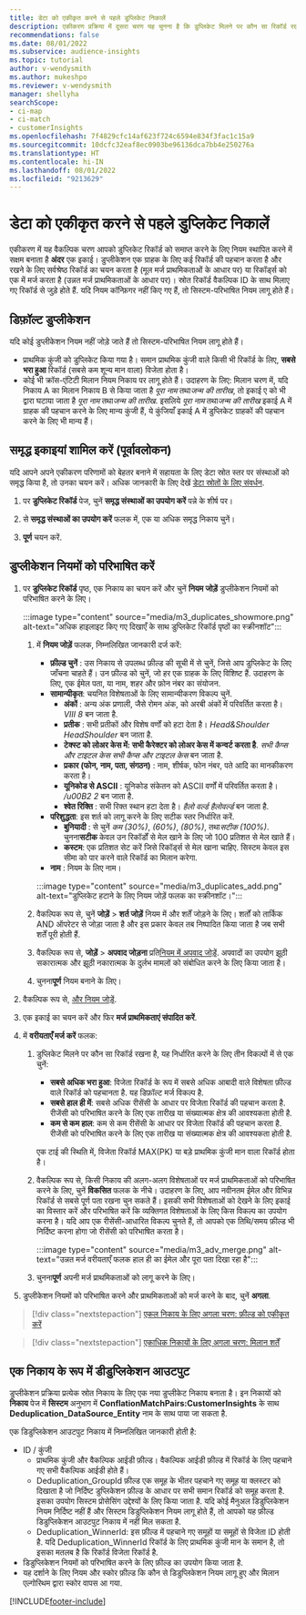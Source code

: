```yaml
---
title: डेटा को एकीकृत करने से पहले डुप्लिकेट निकालें
description: एकीकरण प्रक्रिया में दूसरा चरण यह चुनना है कि डुप्लिकेट मिलने पर कौन सा रिकॉर्ड रखना है।
recommendations: false
ms.date: 08/01/2022
ms.subservice: audience-insights
ms.topic: tutorial
author: v-wendysmith
ms.author: mukeshpo
ms.reviewer: v-wendysmith
manager: shellyha
searchScope:
- ci-map
- ci-match
- customerInsights
ms.openlocfilehash: 7f4829cfc14af623f724c6594e834f3fac1c15a9
ms.sourcegitcommit: 10dcfc32eaf8ec0903be96136dca7bb4e250276a
ms.translationtype: HT
ms.contentlocale: hi-IN
ms.lasthandoff: 08/01/2022
ms.locfileid: "9213629"
---
```

# <a name="remove-duplicates-before-unifying-data"></a>डेटा को एकीकृत करने से पहले डुप्लिकेट निकालें

एकीकरण में यह वैकल्पिक चरण आपको डुप्लिकेट रिकॉर्ड को समाप्त करने के लिए नियम स्थापित करने में सक्षम बनाता है **अंदर** एक इकाई। डुप्लीकेशन एक ग्राहक के लिए कई रिकॉर्ड की पहचान करता है और रखने के लिए सर्वश्रेष्ठ रिकॉर्ड का चयन करता है (मूल मर्ज प्राथमिकताओं के आधार पर) या रिकॉर्ड्स को एक में मर्ज करता है (उन्नत मर्ज प्राथमिकताओं के आधार पर)। स्रोत रिकॉर्ड वैकल्पिक ID के साथ मिलाए गए रिकॉर्ड से जुड़े होते हैं. यदि नियम कॉन्फ़िगर नहीं किए गए हैं, तो सिस्टम-परिभाषित नियम लागू होते हैं।

## <a name="default-deduplication"></a>डिफ़ॉल्ट डुप्लीकेशन

यदि कोई डुप्लीकेशन नियम नहीं जोड़े जाते हैं तो सिस्टम-परिभाषित नियम लागू होते हैं।

- प्राथमिक कुंजी को डुप्लिकेट किया गया है।
  समान प्राथमिक कुंजी वाले किसी भी रिकॉर्ड के लिए, **सबसे भरा हुआ** रिकॉर्ड (सबसे कम शून्य मान वाला) विजेता होता है।
- कोई भी क्रॉस-एंटिटी मिलान नियम निकाय पर लागू होते हैं।
  उदाहरण के लिए: मिलान चरण में, यदि निकाय A का मिलान निकाय B से किया जाता है *पूरा नाम* तथा*जन्म की तारीख*, तो इकाई ए को भी द्वारा घटाया जाता है *पूरा नाम* तथा*जन्म की तारीख*. इसलिये *पूरा नाम* तथा*जन्म की तारीख* इकाई A में ग्राहक की पहचान करने के लिए मान्य कुंजी हैं, ये कुंजियाँ इकाई A में डुप्लिकेट ग्राहकों की पहचान करने के लिए भी मान्य हैं।

## <a name="include-enriched-entities-preview"></a>समृद्ध इकाइयां शामिल करें (पूर्वावलोकन)

यदि आपने अपने एकीकरण परिणामों को बेहतर बनाने में सहायता के लिए डेटा स्रोत स्तर पर संस्थाओं को समृद्ध किया है, तो उनका चयन करें। अधिक जानकारी के लिए देखें [डेटा स्रोतों के लिए संवर्धन](data-sources-enrichment.md).

1. पर **डुप्लिकेट रिकॉर्ड** पेज, चुनें **समृद्ध संस्थाओं का उपयोग करें** पन्ने के शीर्ष पर।

1. से **समृद्ध संस्थाओं का उपयोग करें** फलक में, एक या अधिक समृद्ध निकाय चुनें।

1. **पूर्ण** चयन करें.

## <a name="define-deduplication-rules"></a>डुप्लीकेशन नियमों को परिभाषित करें

1. पर **डुप्लिकेट रिकॉर्ड** पृष्ठ, एक निकाय का चयन करें और चुनें **नियम जोड़ें** डुप्लीकेशन नियमों को परिभाषित करने के लिए।

   :::image type="content" source="media/m3_duplicates_showmore.png" alt-text="अधिक हाइलाइट किए गए दिखाएँ के साथ डुप्लिकेट रिकॉर्ड पृष्ठों का स्क्रीनशॉट":::

   1. में **नियम जोड़ें** फलक, निम्नलिखित जानकारी दर्ज करें:
      - **फ़ील्ड चुनें** : उस निकाय से उपलब्ध फ़ील्ड की सूची में से चुनें, जिसे आप डुप्लिकेट के लिए जाँचना चाहते हैं। उन फ़ील्ड को चुनें, जो हर एक ग्राहक के लिए विशिष्ट हैं. उदाहरण के लिए, एक ईमेल पता, या नाम, शहर और फ़ोन नंबर का संयोजन.
      - **सामान्यीकृत**: चयनित विशेषताओं के लिए सामान्यीकरण विकल्प चुनें.
        - **अंकों** : अन्य अंक प्रणाली, जैसे रोमन अंक, को अरबी अंकों में परिवर्तित करता है। *VIII* *8* बन जाता है.
        - **प्रतीक** : सभी प्रतीकों और विशेष वर्णों को हटा देता है। *Head&Shoulder* *HeadShoulder* बन जाता है.
        - **टेक्स्ट को लोअर केस में: सभी कैरेक्टर को लोअर केस में कन्वर्ट करता है**. *सभी कैप्स और टाइटल केस* *सभी कैप्स और टाइटल केस* बन जाता है.
        - **प्रकार (फोन, नाम, पता, संगठन)** : नाम, शीर्षक, फोन नंबर, पते आदि का मानकीकरण करता है।
        - **यूनिकोड से ASCII** : यूनिकोड संकेतन को ASCII वर्णों में परिवर्तित करता है। */u00B2* *2* बन जाता है.
        - **श्वेत रिक्ति** : सभी रिक्त स्थान हटा देता है। *हैलो   वर्ल्ड* *हैलोवर्ल्ड* बन जाता है.
      - **परिशुद्धता**: इस शर्त को लागू करने के लिए सटीक स्तर निर्धारित करें.
        - **बुनियादी** : से चुनें *कम (30%)*, *(60%)*, *(80%)*, तथा*सटीक (100%)*. चुनना**सटीक** केवल उन रिकॉर्डों से मेल खाने के लिए जो 100 प्रतिशत से मेल खाते हैं।
        - **कस्टम**: एक प्रतिशत सेट करें जिसे रिकॉर्ड्स से मेल खाना चाहिए. सिस्टम केवल इस सीमा को पार करने वाले रिकॉर्ड का मिलान करेगा.
      - **नाम** : नियम के लिए नाम।

      :::image type="content" source="media/m3_duplicates_add.png" alt-text="डुप्लिकेट हटाने के लिए नियम जोड़ें फलक का स्क्रीनशॉट।":::

   1. वैकल्पिक रूप से, चुनें **जोड़ें** > **शर्त जोड़ें** नियम में और शर्तें जोड़ने के लिए। शर्तों को तार्किक AND ऑपरेटर से जोड़ा जाता है और इस प्रकार केवल तब निष्पादित किया जाता है जब सभी शर्तें पूरी होती हैं.

   1. वैकल्पिक रूप से, **जोड़ें** > **अपवाद जोड़ना** प्रति[नियम में अपवाद जोड़ें](match-entities.md#add-exceptions-to-a-rule). अपवादों का उपयोग झूठी सकारात्मक और झूठी नकारात्मक के दुर्लभ मामलों को संबोधित करने के लिए किया जाता है।

   1. चुनना**पूर्ण** नियम बनाने के लिए।

1. वैकल्पिक रूप से, [और नियम जोड़ें](#define-deduplication-rules).

1. एक इकाई का चयन करें और फिर **मर्ज प्राथमिकताएं संपादित करें**.

1. में **वरीयताएँ मर्ज करें** फलक:
   1. डुप्लिकेट मिलने पर कौन सा रिकॉर्ड रखना है, यह निर्धारित करने के लिए तीन विकल्पों में से एक चुनें:
      - **सबसे अधिक भरा हुआ**: विजेता रिकॉर्ड के रूप में सबसे अधिक आबादी वाले विशेषता फ़ील्ड वाले रिकॉर्ड को पहचानता है. यह डिफ़ॉल्ट मर्ज विकल्प है.
      - **सबसे हाल ही में**: सबसे अधिक रीसेंसी के आधार पर विजेता रिकॉर्ड की पहचान करता है. रीजेंसी को परिभाषित करने के लिए एक तारीख या संख्यात्मक क्षेत्र की आवश्यकता होती है.
      - **कम से कम हाल**: कम से कम रीसेंसी के आधार पर विजेता रिकॉर्ड की पहचान करता है. रीजेंसी को परिभाषित करने के लिए एक तारीख या संख्यात्मक क्षेत्र की आवश्यकता होती है.
      
      एक टाई की स्थिति में, विजेता रिकॉर्ड MAX(PK) या बड़े प्राथमिक कुंजी मान वाला रिकॉर्ड होता है।
      
   1. वैकल्पिक रूप से, किसी निकाय की अलग-अलग विशेषताओं पर मर्ज प्राथमिकताओं को परिभाषित करने के लिए, चुनें **विकसित** फलक के नीचे। उदाहरण के लिए, आप नवीनतम ईमेल और विभिन्न रिकॉर्ड से सबसे पूर्ण पता रखना चुन सकते हैं। इसकी सभी विशेषताओं को देखने के लिए इकाई का विस्तार करें और परिभाषित करें कि व्यक्तिगत विशेषताओं के लिए किस विकल्प का उपयोग करना है। यदि आप एक रीसेंसी-आधारित विकल्प चुनते हैं, तो आपको एक तिथि/समय फ़ील्ड भी निर्दिष्ट करना होगा जो रीसेंसी को परिभाषित करता है।

      :::image type="content" source="media/m3_adv_merge.png" alt-text="उन्नत मर्ज वरीयताएँ फलक हाल ही का ईमेल और पूरा पता दिखा रहा है":::

   1. चुनना**पूर्ण** अपनी मर्ज प्राथमिकताओं को लागू करने के लिए।

1. डुप्लीकेशन नियमों को परिभाषित करने और प्राथमिकताओं को मर्ज करने के बाद, चुनें **अगला**.
  
> [!div class="nextstepaction"]
> [एकल निकाय के लिए अगला चरण: फ़ील्ड को एकीकृत करें](merge-entities.md)

> [!div class="nextstepaction"]
> [एकाधिक निकायों के लिए अगला चरण: मिलान शर्तें](match-entities.md)

## <a name="deduplication-output-as-an-entity"></a>एक निकाय के रूप में डीडुप्लिकेशन आउटपुट

डुप्लीकेशन प्रक्रिया प्रत्येक स्रोत निकाय के लिए एक नया डुप्लीकेट निकाय बनाता है। इन निकायों को **निकाय** पेज में **सिस्टम** अनुभाग में **ConflationMatchPairs:CustomerInsights** के साथ **Deduplication_DataSource_Entity** नाम के साथ पाया जा सकता है.

एक डिडुप्लिकेशन आउटपुट निकाय में निम्नलिखित जानकारी होती है:

- ID / कुंजी
  - प्राथमिक कुंजी और वैकल्पिक आईडी फ़ील्ड। वैकल्पिक आईडी फ़ील्ड में रिकॉर्ड के लिए पहचाने गए सभी वैकल्पिक आईडी होते हैं।
  - Deduplication_GroupId फ़ील्ड एक समूह के भीतर पहचाने गए समूह या क्लस्टर को दिखाता है जो निर्दिष्ट डुप्लिकेशन फ़ील्ड के आधार पर सभी समान रिकॉर्ड को समूह करता है. इसका उपयोग सिस्टम प्रोसेसिंग उद्देश्यों के लिए किया जाता है. यदि कोई मैनुअल डिडुप्लिकेशन नियम निर्दिष्ट नहीं हैं और सिस्टम डिडुप्लिकेशन नियम लागू होते हैं, तो आपको यह फ़ील्ड डिडुप्लिकेशन आउटपुट निकाय में नहीं मिल सकता है.
  - Deduplication_WinnerId: इस फ़ील्ड में पहचाने गए समूहों या समूहों से विजेता ID होती है. यदि Deduplication_WinnerId रिकॉर्ड के लिए प्राथमिक कुंजी मान के समान है, तो इसका मतलब है कि रिकॉर्ड विजेता रिकॉर्ड है.
- डिडुप्लिकेशन नियमों को परिभाषित करने के लिए फ़ील्ड का उपयोग किया जाता है.
- यह दर्शाने के लिए नियम और स्कोर फ़ील्ड कि कौन से डिडुप्लिकेशन नियम लागू हुए और मिलान एल्गोरिथम द्वारा स्कोर वापस आ गया.

[!INCLUDE[footer-include](includes/footer-banner.md)]
